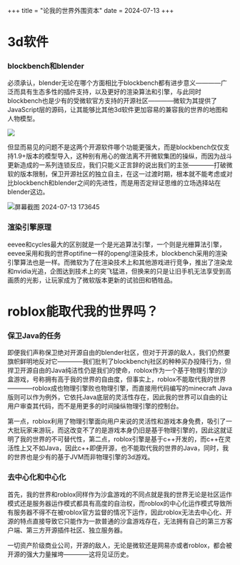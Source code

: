 +++
title =  "论我的世界外围资本"
date = 2024-07-13
+++

# 3d软件

### blockbench和blender

必须承认，blender无论在哪个方面相比于blockbench都有进步意义————广泛而具有生态多性的插件支持，以及更好的渲染算法和引擎，与此同时blockbench也是少有的受微软官方支持的开源社区————微软为其提供了JavaScript层的源码，让其能够比其他3d软件更加容易的兼容我的世界的地图和人物模型。

![](https://www.blockbench.net/_nuxt/img/front_page_app.6d99061.png)

但显而易见的问题不是这两个开源软件哪个功能更强大，而是blockbench仅仅支持1.9+版本的模型导入，这种别有用心的做法离不开微软集团的操纵，而因为战斗更新造成的一系列连锁反应，我们只能义正言辞的说出我们的主张————打破微软的版本限制，保卫开源社区的独立自主，在这一过渡时期，根本就不能考虑或对比blockbench和blender之间的先进性，而是用否定辩证思维的立场选择站在blender这边。

![屏幕截图 2024-07-13 173645](https://github.com/user-attachments/assets/87d59bbe-9f71-4299-b199-79bdaa4f2572)

### 渲染引擎原理

eevee和cycles最大的区别就是一个是光追算法引擎，一个则是光栅算法引擎，eevee采用和我的世界optifine一样的opengl渲染技术，blockbench采用的渲染引擎算法也是一样。而微软为了在渲染技术上和其他游戏进行竞争，推出了渲染龙和nvidia光追，企图达到技术上的突飞猛进，但换来的只是让旧手机无法享受到高画质的光影，让玩家成为了微软版本更新的试验田和牺牲品。

# roblox能取代我的世界吗？

### 保卫Java的任务

即便我们声称保卫绝对开源自由的blender社区，但对于开源的敌人，我们仍然要旗帜鲜明地反对它————我们批判了blockbenchj社区的种种买办投降行为，但捍卫开源自由的Java纯洁性仍是我们的使命，roblox作为一个基于物理引擎的沙盒游戏，号称拥有高于我的世界的自由度，但事实上，roblox不能取代我的世界————roblox成也物理引擎败也物理引擎，而直接用代码编写的minecraft Java版则可以作为例外，它依托Java底层的灵活性存在，因此我的世界可以自由的让用户审查其代码，而不是用更多的时间操纵物理引擎的控制台。

第一点，roblox利用了物理引擎面向用户来说的灵活性和游戏本身免费，吸引了一大批玩家来游玩，而这改变不了的是游戏本身仍旧是基于物理引擎的，因此这就证明了我的世界的不可替代性，第二点，roblox引擎是基于c++开发的，而c++在灵活性上又不如Java，因此c++即便开源，也不能取代我的世界的Java，同时，我的世界也是少有的基于JVM而非物理引擎的3d游戏。

### 去中心化和中心化

首先，我的世界和roblox同样作为沙盒游戏的不同点就是我的世界无论是社区运作模式还是服务器运作模式都具有高度的自治权，而roblox的中心化运作模式导致所有服务器不得不在被roblox官方监督的情况下运作，因此roblox无法去中心化、开源的特点直接导致它只能作为一款普通的沙盒游戏存在，无法拥有自己的第三方客户端、第三方开源插件社区、独立服务器。

一切资产阶级商业公司，开源的敌人，无论是微软还是网易亦或者roblox，都会被开源的强大力量摧垮————这将见证历史。
